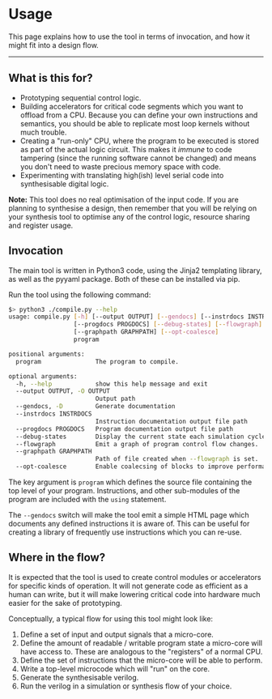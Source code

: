 
# Usage

This page explains how to use the tool in terms of invocation, and how it
might fit into a design flow.

---

## What is this for?

- Prototyping sequential control logic.
- Building accelerators for critical code segments which you want to
  offload from a CPU. Because you can define your own instructions and
  semantics, you should be able to replicate most loop kernels without
  much trouble.
- Creating a "run-only" CPU, where the program to be executed is stored
  as part of the actual logic circuit. This makes it *immune* to code
  tampering (since the running software cannot be changed) and means you
  don't need to waste precious memory space with code.
- Experimenting with translating high(ish) level serial code into
  synthesisable digital logic.

**Note:** This tool does no real optimisation of the input code. If you are
planning to synthesise a design, then remember that you will be relying on
your synthesis tool to optimise any of the control logic, resource sharing and
register usage.

## Invocation

The main tool is written in Python3 code, using the Jinja2 templating
library, as well as the pyyaml package. Both of these can be installed
via pip.

Run the tool using the following command:

```sh
$> python3 ./compile.py --help
usage: compile.py [-h] [--output OUTPUT] [--gendocs] [--instrdocs INSTRDOCS]
                  [--progdocs PROGDOCS] [--debug-states] [--flowgraph]
                  [--graphpath GRAPHPATH] [--opt-coalesce]
                  program

positional arguments:
  program               The program to compile.

optional arguments:
  -h, --help            show this help message and exit
  --output OUTPUT, -O OUTPUT
                        Output path
  --gendocs, -D         Generate documentation
  --instrdocs INSTRDOCS
                        Instruction documentation output file path
  --progdocs PROGDOCS   Program documentation output file path
  --debug-states        Display the current state each simulation cycle.
  --flowgraph           Emit a graph of program control flow changes.
  --graphpath GRAPHPATH
                        Path of file created when --flowgraph is set.
  --opt-coalesce        Enable coalecsing of blocks to improve performance.
```

The key argument is `program` which defines the source
file containing the top level of your program. Instructions, and other
sub-modules of the program are included with the `using` statement.

The `--gendocs` switch will make the tool emit a simple HTML page which
documents any defined instructions it is aware of. This can be useful for
creating a library of frequently use instructions which you can re-use.

## Where in the flow?

It is expected that the tool is used to create control modules or
accelerators for specific kinds of operation. It will not generate code
as efficient as a human can write, but it will make lowering critical code
into hardware much easier for the sake of prototyping.

Conceptually, a typical flow for using this tool might look like:

1. Define a set of input and output signals that a micro-core.
2. Define the amount of readable / writable program state a micro-core will
   have access to. These are analogous to the "registers" of a normal CPU.
3. Define the set of instructions that the micro-core will be able to
   perform.
4. Write a top-level microcode which will "run" on the core.
5. Generate the synthesisable verilog.
6. Run the verilog in a simulation or synthesis flow of your choice.
